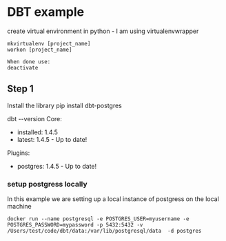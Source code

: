 # DBT example

create virtual environment in python - I am using virtualenvwrapper
```
mkvirtualenv [project_name]
workon [project_name]

When done use:
deactivate
```

## Step 1
Install the library
pip install dbt-postgres


dbt --version
Core:
  - installed: 1.4.5
  - latest:    1.4.5 - Up to date!

Plugins:
  - postgres: 1.4.5 - Up to date!

### setup postgress locally
In this example we are setting up a local instance of postgress on the local machine

```docker
docker run --name postgresql -e POSTGRES_USER=myusername -e POSTGRES_PASSWORD=mypassword -p 5432:5432 -v /Users/test/code/dbt/data:/var/lib/postgresql/data  -d postgres
```